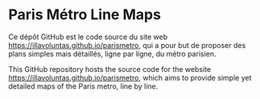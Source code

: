 # Paris Métro Line Maps
Ce dépôt GitHub est le code source du site web https://illavoluntas.github.io/parismetro, qui a pour but de proposer des plans simples mais détaillés, ligne par ligne, du métro parisien.

This GitHub repository hosts the source code for the website https://illavoluntas.github.io/parismetro, which aims to provide simple yet detailed maps of the Paris metro, line by line.
